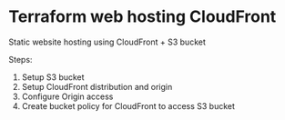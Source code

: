 # Terraform web hosting CloudFront
Static website hosting using CloudFront + S3 bucket


Steps:
1. Setup S3 bucket
2. Setup CloudFront distribution and origin
3. Configure Origin access
4. Create bucket policy for CloudFront to access S3 bucket
